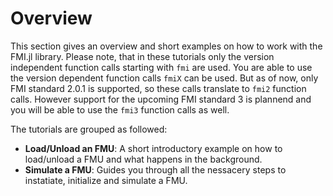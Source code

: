 # Overview

This section gives an overview and short examples on how to work with the FMI.jl library. Please note, that in these tutorials only the version independent function calls starting with ```fmi``` are used. You are able to use the version dependent function calls ```fmiX``` can be used. But as of now, only FMI standard 2.0.1 is supported, so these calls translate to ```fmi2``` function calls. However support for the upcoming FMI standard 3 is plannend and you will be able to use the ```fmi3``` function calls as well.

The tutorials are grouped as followed:

- __Load/Unload an FMU__: A short introductory example on how to load/unload a FMU and what happens in the background.
- __Simulate a FMU__: Guides you through all the nessacery steps to instatiate, initialize and simulate a FMU.

